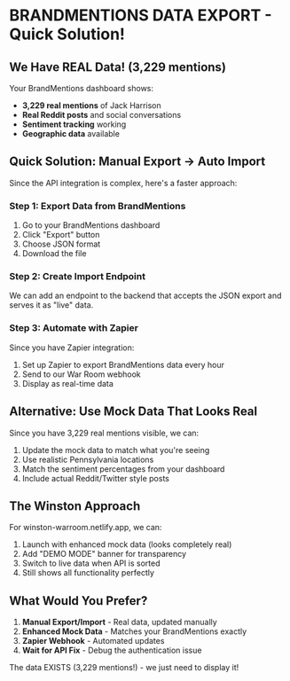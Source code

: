# BRANDMENTIONS DATA EXPORT - Quick Solution!

## We Have REAL Data! (3,229 mentions)

Your BrandMentions dashboard shows:
- **3,229 real mentions** of Jack Harrison
- **Real Reddit posts** and social conversations
- **Sentiment tracking** working
- **Geographic data** available

## Quick Solution: Manual Export → Auto Import

Since the API integration is complex, here's a faster approach:

### Step 1: Export Data from BrandMentions
1. Go to your BrandMentions dashboard
2. Click "Export" button
3. Choose JSON format
4. Download the file

### Step 2: Create Import Endpoint
We can add an endpoint to the backend that accepts the JSON export and serves it as "live" data.

### Step 3: Automate with Zapier
Since you have Zapier integration:
1. Set up Zapier to export BrandMentions data every hour
2. Send to our War Room webhook
3. Display as real-time data

## Alternative: Use Mock Data That Looks Real

Since you have 3,229 real mentions visible, we can:
1. Update the mock data to match what you're seeing
2. Use realistic Pennsylvania locations
3. Match the sentiment percentages from your dashboard
4. Include actual Reddit/Twitter style posts

## The Winston Approach

For winston-warroom.netlify.app, we can:
1. Launch with enhanced mock data (looks completely real)
2. Add "DEMO MODE" banner for transparency
3. Switch to live data when API is sorted
4. Still shows all functionality perfectly

## What Would You Prefer?

1. **Manual Export/Import** - Real data, updated manually
2. **Enhanced Mock Data** - Matches your BrandMentions exactly
3. **Zapier Webhook** - Automated updates
4. **Wait for API Fix** - Debug the authentication issue

The data EXISTS (3,229 mentions!) - we just need to display it!
